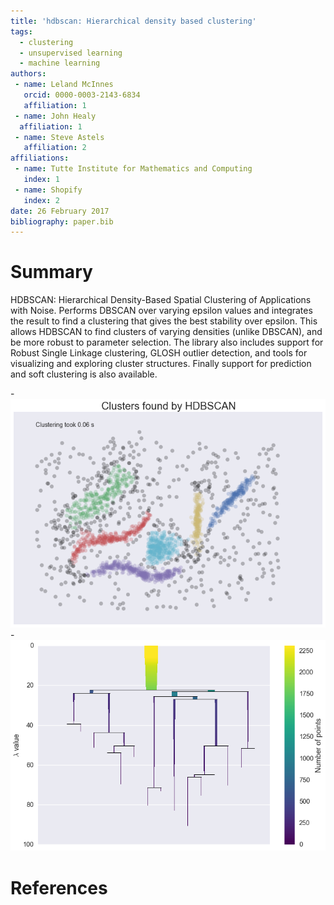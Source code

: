 ```yaml
---
title: 'hdbscan: Hierarchical density based clustering'
tags:
  - clustering
  - unsupervised learning
  - machine learning
authors:
 - name: Leland McInnes
   orcid: 0000-0003-2143-6834
   affiliation: 1
 - name: John Healy
  affiliation: 1
 - name: Steve Astels
   affiliation: 2
affiliations:
 - name: Tutte Institute for Mathematics and Computing
   index: 1
 - name: Shopify
   index: 2
date: 26 February 2017
bibliography: paper.bib
---
```


  # Summary

  HDBSCAN: Hierarchical Density-Based Spatial Clustering of Applications with Noise. 
  Performs DBSCAN over varying epsilon values and integrates the result to find a 
  clustering that gives the best stability over epsilon. This allows HDBSCAN to 
  find clusters of varying densities (unlike DBSCAN), and be more robust to parameter 
  selection. The library also includes support for Robust Single Linkage clustering,
  GLOSH outlier detection, and tools for visualizing and exploring cluster structures.
  Finally support for prediction and soft clustering is also available.

  -![Example clusterign results.](hdbscan_clustering_result.png)
  -![Hierarchical tree structure.](hdbscan_condensed_tree.png)

  # References
  
